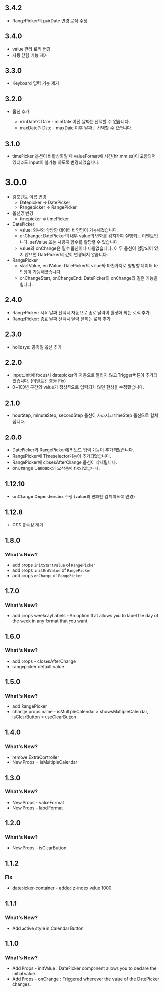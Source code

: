 ## 3.4.2

- RangePicker의 pairDate 변경 로직 수정

## 3.4.0

- value 관리 로직 변경
- 자동 닫힘 기능 제거

## 3.3.0

- Keyboard 입력 기능 제거

## 3.2.0

- <DatePicker /> 옵션 추가
  - minDate?: Date - minDate 이전 날짜는 선택할 수 없습니다.
  - maxDate?: Date - maxDate 이후 날짜는 선택할 수 없습니다.

## 3.1.0

- timePicker 옵션이 비활성화일 때 valueFormat에 시간(hh:mm:ss)이 포함되어 있더라도 input이 불가능 하도록 변경되었습니다.

# 3.0.0

- 컴포넌트 이름 변경
  - Datepicker => DatePicker
  - Rangepicker => RangePicker
- 옵션명 변경
  - timepicker => timePicker
- DatePicker
  - value: 외부와 양방향 데이터 바인딩이 가능해졌습니다.
  - onChange: DatePicker의 내부 value의 변화를 감지하여 실행되는 이벤트입니다. setValue 또는 사용자 함수를 할당할 수 있습니다.
  - value와 onChange은 필수 옵션이나 다름없습니다. 이 두 옵션이 할당되어 있지 않으면 DatePicker의 값이 변경되지 않습니다.
- RangePicker
  - startValue, endValue: DatePicker의 value와 마찬가지로 양방향 데이터 바인딩이 가능해졌습니다.
  - onChangeStart, onChangeEnd: DatePicker의 onChange와 같은 기능을 합니다.

## 2.4.0

- RangePicker: 시작 날짜 선택시 자동으로 종료 달력이 활성화 되는 로직 추가.
- RangePicker: 종료 날짜 선택시 달력 닫히는 로직 추가

## 2.3.0

- holidays: 공휴일 옵션 추가

## 2.2.0

- InputUnit에 focus시 datepicker가 자동으로 열리지 않고 Trigger버튼이 추가되었습니다. (이벤트간 충돌 Fix)
- 0~100년 구간의 value가 정상적으로 입력되지 않던 현상을 수정했습니다.

## 2.1.0

- hourStep, minuteStep, secondStep 옵션이 사라지고 timeStep 옵션으로 합쳐집니다.

## 2.0.0

- DatePicker와 RangePicker에 키보드 입력 기능이 추가되었습니다.
- RangePicker에 Timeselector기능이 추가되었습니다.
- RangePicker에 closesAfterChange 옵션이 삭제됩니다.
- onChange Callback의 오작동이 fix되었습니다.

## 1.12.10

- onChange Dependencies 수정 (value의 변화만 감지하도록 변경)

## 1.12.8

- CSS 종속성 제거

## 1.8.0

### What's New?

- add props `initStartValue` of `RangePicker`
- add props `initEndValue` of `RangePicker`
- add props `onChange` of `RangePicker`

## 1.7.0

### What's New?

- add props weekdayLabels - An option that allows you to label the day of the week in any format that you want.

## 1.6.0

### What's New?

- add props - closesAfterChange
- rangepicker default value

## 1.5.0

### What's New?

- add RangePicker
- change props name - isMultipleCalendar > showsMultipleCalendar, isClearButton > useClearButton

## 1.4.0

### What's New?

- remove ExtraController
- New Props = isMultipleCalendar

## 1.3.0

### What's New?

- New Props - valueFormat
- New Props - labelFormat

## 1.2.0

### What's New?

- New Props - isClearButton

## 1.1.2

### Fix

- datepicker-container - added z-index value 1000.

## 1.1.1

### What's New?

- Add active style in Calendar Button

## 1.1.0

### What's New?

- Add Props - initValue : DatePicker component allows you to declare the initial value.
- Add Props - onChange : Triggered whenever the value of the DatePicker changes.
